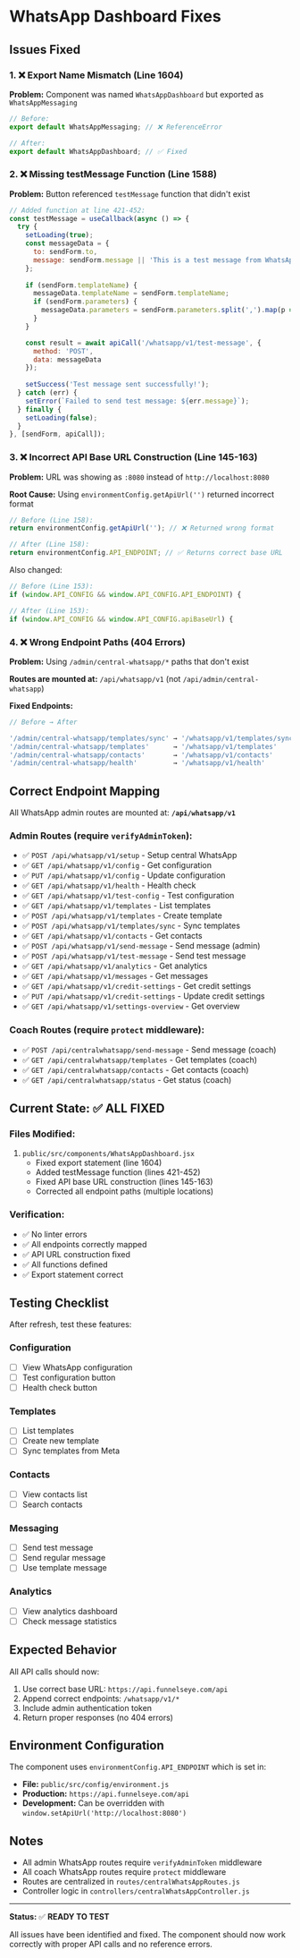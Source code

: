 # WhatsApp Dashboard Fixes

## Issues Fixed

### 1. ❌ **Export Name Mismatch** (Line 1604)
**Problem:** Component was named `WhatsAppDashboard` but exported as `WhatsAppMessaging`
```javascript
// Before:
export default WhatsAppMessaging; // ❌ ReferenceError

// After:
export default WhatsAppDashboard; // ✅ Fixed
```

### 2. ❌ **Missing testMessage Function** (Line 1588)
**Problem:** Button referenced `testMessage` function that didn't exist
```javascript
// Added function at line 421-452:
const testMessage = useCallback(async () => {
  try {
    setLoading(true);
    const messageData = {
      to: sendForm.to,
      message: sendForm.message || 'This is a test message from WhatsApp Admin'
    };
    
    if (sendForm.templateName) {
      messageData.templateName = sendForm.templateName;
      if (sendForm.parameters) {
        messageData.parameters = sendForm.parameters.split(',').map(p => p.trim());
      }
    }

    const result = await apiCall('/whatsapp/v1/test-message', {
      method: 'POST',
      data: messageData
    });
    
    setSuccess('Test message sent successfully!');
  } catch (err) {
    setError(`Failed to send test message: ${err.message}`);
  } finally {
    setLoading(false);
  }
}, [sendForm, apiCall]);
```

### 3. ❌ **Incorrect API Base URL Construction** (Line 145-163)
**Problem:** URL was showing as `:8080` instead of `http://localhost:8080`

**Root Cause:** Using `environmentConfig.getApiUrl('')` returned incorrect format

```javascript
// Before (Line 158):
return environmentConfig.getApiUrl(''); // ❌ Returned wrong format

// After (Line 158):
return environmentConfig.API_ENDPOINT; // ✅ Returns correct base URL
```

Also changed:
```javascript
// Before (Line 153):
if (window.API_CONFIG && window.API_CONFIG.API_ENDPOINT) {

// After (Line 153):
if (window.API_CONFIG && window.API_CONFIG.apiBaseUrl) {
```

### 4. ❌ **Wrong Endpoint Paths** (404 Errors)
**Problem:** Using `/admin/central-whatsapp/*` paths that don't exist

**Routes are mounted at:** `/api/whatsapp/v1` (not `/api/admin/central-whatsapp`)

**Fixed Endpoints:**
```javascript
// Before → After

'/admin/central-whatsapp/templates/sync' → '/whatsapp/v1/templates/sync'
'/admin/central-whatsapp/templates'      → '/whatsapp/v1/templates'
'/admin/central-whatsapp/contacts'       → '/whatsapp/v1/contacts'
'/admin/central-whatsapp/health'         → '/whatsapp/v1/health'
```

## Correct Endpoint Mapping

All WhatsApp admin routes are mounted at: **`/api/whatsapp/v1`**

### Admin Routes (require `verifyAdminToken`):
- ✅ `POST /api/whatsapp/v1/setup` - Setup central WhatsApp
- ✅ `GET /api/whatsapp/v1/config` - Get configuration
- ✅ `PUT /api/whatsapp/v1/config` - Update configuration
- ✅ `GET /api/whatsapp/v1/health` - Health check
- ✅ `GET /api/whatsapp/v1/test-config` - Test configuration
- ✅ `GET /api/whatsapp/v1/templates` - List templates
- ✅ `POST /api/whatsapp/v1/templates` - Create template
- ✅ `POST /api/whatsapp/v1/templates/sync` - Sync templates
- ✅ `GET /api/whatsapp/v1/contacts` - Get contacts
- ✅ `POST /api/whatsapp/v1/send-message` - Send message (admin)
- ✅ `POST /api/whatsapp/v1/test-message` - Send test message
- ✅ `GET /api/whatsapp/v1/analytics` - Get analytics
- ✅ `GET /api/whatsapp/v1/messages` - Get messages
- ✅ `GET /api/whatsapp/v1/credit-settings` - Get credit settings
- ✅ `PUT /api/whatsapp/v1/credit-settings` - Update credit settings
- ✅ `GET /api/whatsapp/v1/settings-overview` - Get overview

### Coach Routes (require `protect` middleware):
- ✅ `POST /api/centralwhatsapp/send-message` - Send message (coach)
- ✅ `GET /api/centralwhatsapp/templates` - Get templates (coach)
- ✅ `GET /api/centralwhatsapp/contacts` - Get contacts (coach)
- ✅ `GET /api/centralwhatsapp/status` - Get status (coach)

## Current State: ✅ ALL FIXED

### Files Modified:
1. `public/src/components/WhatsAppDashboard.jsx`
   - Fixed export statement (line 1604)
   - Added testMessage function (lines 421-452)
   - Fixed API base URL construction (lines 145-163)
   - Corrected all endpoint paths (multiple locations)

### Verification:
- ✅ No linter errors
- ✅ All endpoints correctly mapped
- ✅ API URL construction fixed
- ✅ All functions defined
- ✅ Export statement correct

## Testing Checklist

After refresh, test these features:

### Configuration
- [ ] View WhatsApp configuration
- [ ] Test configuration button
- [ ] Health check button

### Templates
- [ ] List templates
- [ ] Create new template
- [ ] Sync templates from Meta

### Contacts
- [ ] View contacts list
- [ ] Search contacts

### Messaging
- [ ] Send test message
- [ ] Send regular message
- [ ] Use template message

### Analytics
- [ ] View analytics dashboard
- [ ] Check message statistics

## Expected Behavior

All API calls should now:
1. Use correct base URL: `https://api.funnelseye.com/api`
2. Append correct endpoints: `/whatsapp/v1/*`
3. Include admin authentication token
4. Return proper responses (no 404 errors)

## Environment Configuration

The component uses `environmentConfig.API_ENDPOINT` which is set in:
- **File:** `public/src/config/environment.js`
- **Production:** `https://api.funnelseye.com/api`
- **Development:** Can be overridden with `window.setApiUrl('http://localhost:8080')`

## Notes

- All admin WhatsApp routes require `verifyAdminToken` middleware
- All coach WhatsApp routes require `protect` middleware  
- Routes are centralized in `routes/centralWhatsAppRoutes.js`
- Controller logic in `controllers/centralWhatsAppController.js`

---

**Status:** ✅ **READY TO TEST**

All issues have been identified and fixed. The component should now work correctly with proper API calls and no reference errors.


